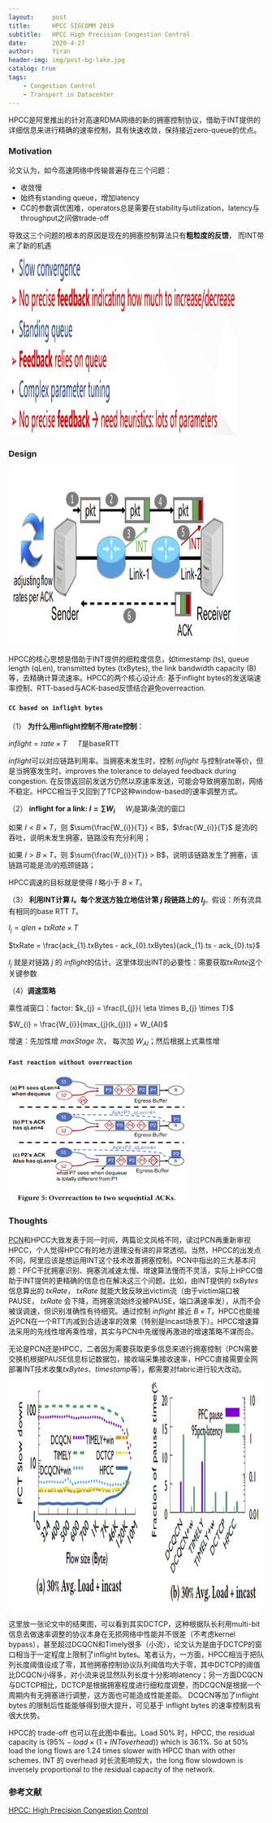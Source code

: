 ```yaml
---
layout:     post
title:      HPCC SIGCOMM 2019
subtitle:   HPCC High Precision Congestion Control
date:       2020-4-27
author:     Yiran
header-img: img/post-bg-lake.jpg
catalog: true
tags:
    - Congestion Control
    - Transport in Datacenter
---
```





HPCC是阿里推出的针对高速RDMA网络的新的拥塞控制协议，借助于INT提供的详细信息来进行精确的速率控制，具有快速收敛，保持接近zero-queue的优点。


### Motivation


论文认为，如今高速网络中传输普遍存在三个问题：

- 收敛慢
- 始终有standing queue，增加latency
- CC的参数调优困难，operators总是需要在stability与utilization，latency与throughput之间做trade-off


导致这三个问题的根本的原因是现在的拥塞控制算法只有**粗粒度的反馈**， 而INT带来了新的机遇

<img width="450" height="350" src="/img/post-hpcc-2.png"/>






### Design

<img width="450" height="350" src="/img/post-hpcc-1.png"/>

HPCC的核心思想是借助于INT提供的细粒度信息，如timestamp (ts), queue length (qLen), transmitted bytes (txBytes), the link bandwidth capacity (B) 等，去精确计算流速率。HPCC的两个核心设计点: 基于inflight bytes的发送端速率控制、RTT-based与ACK-based反馈结合避免overreaction.

#### ```CC based on inflight bytes```


（1） **为什么用inflight控制不用rate控制**：

  $inflight = rate \times T$       $\quad T$是baseRTT

  $inflight$可以对应链路利用率。当拥塞未发生时，控制 $inflight$ 与控制rate等价，但是当拥塞发生时，improves the tolerance to delayed feedback during
congestion. 在反馈返回前发送方仍然以原速率发送，可能会导致拥塞加剧，网络不稳定。HPCC相当于又回到了TCP这种window-based的速率调整方式。

（2） **inflight for a link: $I = \sum{W_{i}}$**       $\quad W_{i}$是第$i$条流的窗口

  如果 $I < B \times T$，则 $\sum{\frac{W_{i}}{T}} < B$，$\frac{W_{i}}{T}$ 是流$i$的吞吐，说明未发生拥塞，链路没有充分利用；

  如果 $I > B \times T$，则 $\sum{\frac{W_{i}}{T}} > B$，说明该链路发生了拥塞，该链路可能是流$i$的瓶颈链路；

  HPCC调速的目标就是使得 $I$ 略小于 $B \times T$。

（3） **利用INT计算 $I$。每个发送方独立地估计第 $j$ 段链路上的 $I_{j}$**。假设：所有流具有相同的base RTT $T$。

  $I_{j} = qlen + txRate \times T$

  $txRate = \frac{ack_{1}.txBytes - ack_{0}.txBytes}{ack_{1}.ts - ack_{0}.ts}$

  $I_{j}$ 就是对链路 $j$ 的 $inflight$的估计。这里体现出INT的必要性：需要获取$txRate$这个关键参数

（4）**调速策略**

  乘性减窗口：factor: $k_{j} = \frac{I_{j}}{ \eta \times B_{j} \times T}$

  $W_{i} = \frac{W_{i}}{max_{j}(k_{j})} + W_{AI}$

  增速：先加性增 $maxStage$ 次， 每次加 $W_{AI}$；然后根据上式乘性增
  





#### ```Fast reaction without overreaction```

<img width="350" height="250" src="/img/post-hpcc-3.png"/>


  

### Thoughts
[PCN](https://yi-ran.github.io/2020/03/26/PCN-NSDI-2020/)和HPCC大致发表于同一时间，两篇论文风格不同，读过PCN再重新审视HPCC，个人觉得HPCC有的地方道理没有讲的非常透彻。当然，HPCC的出发点不同，阿里应该是想运用INT这个技术改善拥塞控制。PCN中指出的三大基本问题：PFC干扰拥塞识别、拥塞流减速太慢、增速算法慢而不灵活，实际上HPCC借助于INT提供的更精确的信息也在解决这三个问题。比如，由INT提供的 $txBytes$ 信息算出的 $txRate$， $txRate$ 就能大致反映出victim流（由于victim端口被PAUSE， $txRate$ 会下降，而拥塞流始终没被PAUSE，端口满速率发），从而不会被误调速，但识别准确性有待细究。通过控制 $inflight$ 接近 $B\times T$，HPCC也能接近PCN在一个RTT内减到合适速率的效果（特别是Incast场景下）。HPCC增速算法采用的先线性增再乘性增，其实与PCN中先缓慢再激进的增速策略不谋而合。

无论是PCN还是HPCC，二者因为需要获取更多信息来进行拥塞控制（PCN需要交换机根据PAUSE信息标记数据包，接收端采集接收速率，HPCC直接需要全网部署INT技术收集$txBytes$、$timestamp$等），都需要对fabric进行较大改动。


<img width="550" height="450" src="/img/post-hpcc-4.png"/>


这里放一张论文中的结果图，可以看到其实DCTCP，这种根据队长利用multi-bit信息去做速率调整的协议本身在无损网络中性能并不很差（不考虑kernel bypass），甚至超过DCQCN和Timely很多（小流），论文认为是由于DCTCP的窗口相当于一定程度上限制了inflight bytes。笔者认为，一方面，HPCC相当于把队列长度阈值设成了零，其他拥塞控制协议队列阈值均大于零，其中DCTCP的阈值比DCQCN小得多，对小流来说显然队列长度十分影响latency；另一方面DCQCN与DCTCP相比，DCTCP是根据拥塞程度进行细粒度调整，而DCQCN是根据一个周期内有无拥塞进行调整，这方面也可能造成性能差距。
DCQCN等加了inflight bytes 的限制后性能能够得到很大提升，可见基于 inflight bytes 的速率控制具有很大优势。

HPCC的 trade-off 也可以在此图中看出。Load 50% 时，HPCC, the residual capacity is $(95\% − load \times (1 + INT overhead))$ which is 36.1%. So
at 50% load the long flows are 1.24 times slower with HPCC than with other schemes. INT 的 overhead 对长流影响较大，the long flow slowdown is inversely proportional to the residual capacity of the network.



### 参考文献

[HPCC: High Precision Congestion Control](https://liyuliang001.github.io/publications/hpcc.pdf)





